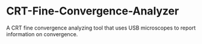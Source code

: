 # CRT-Fine-Convergence-Analyzer
A CRT fine convergence analyzing tool that uses USB microscopes to report information on convergence.
